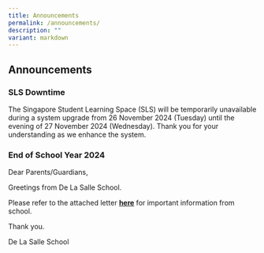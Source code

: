 ```yaml
---
title: Announcements
permalink: /announcements/
description: ""
variant: markdown
---
```

## Announcements

### SLS Downtime 

The Singapore Student Learning Space (SLS) will be temporarily unavailable during a system upgrade from 26 November 2024 (Tuesday) until the evening of 27 November 2024 (Wednesday). Thank you for your understanding as we enhance the system.

### End of School Year 2024 

Dear Parents/Guardians,
  
Greetings from De La Salle School. 

Please refer to the attached letter [**here**](/files/1_Nov_2024_PN_EOY.pdf) for important information from school.&nbsp;

Thank you.
  
De La Salle School